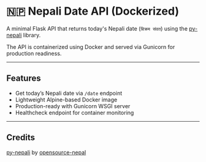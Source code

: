 # 🇳🇵 Nepali Date API (Dockerized)

A minimal Flask API that returns today's Nepali date (`बिक्रम संवत`) using the [py-nepali](https://github.com/opensource-nepal/py-nepali) library.

The API is containerized using Docker and served via Gunicorn for production readiness.

---

## Features

- Get today’s Nepali date via `/date` endpoint
- Lightweight Alpine-based Docker image
- Production-ready with Gunicorn WSGI server
- Healthcheck endpoint for container monitoring

---

## Credits
[py-nepali](https://github.com/opensource-nepal/py-nepali) by [opensource-nepal](https://github.com/opensource-nepal)
